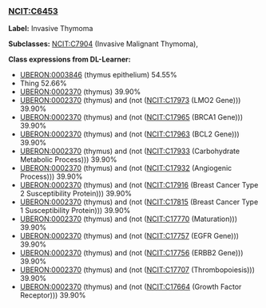 
### [NCIT:C6453](http://purl.obolibrary.org/obo/NCIT_C6453)
**Label:** Invasive Thymoma

**Subclasses:** [NCIT:C7904](http://purl.obolibrary.org/obo/NCIT_C7904) (Invasive Malignant Thymoma), 

**Class expressions from DL-Learner:**

- [UBERON:0003846](http://purl.obolibrary.org/obo/UBERON_0003846) (thymus epithelium) 54.55%
- Thing 52.66%
- [UBERON:0002370](http://purl.obolibrary.org/obo/UBERON_0002370) (thymus) 39.90%
- [UBERON:0002370](http://purl.obolibrary.org/obo/UBERON_0002370) (thymus) and (not ([NCIT:C17973](http://purl.obolibrary.org/obo/NCIT_C17973) (LMO2 Gene))) 39.90%
- [UBERON:0002370](http://purl.obolibrary.org/obo/UBERON_0002370) (thymus) and (not ([NCIT:C17965](http://purl.obolibrary.org/obo/NCIT_C17965) (BRCA1 Gene))) 39.90%
- [UBERON:0002370](http://purl.obolibrary.org/obo/UBERON_0002370) (thymus) and (not ([NCIT:C17963](http://purl.obolibrary.org/obo/NCIT_C17963) (BCL2 Gene))) 39.90%
- [UBERON:0002370](http://purl.obolibrary.org/obo/UBERON_0002370) (thymus) and (not ([NCIT:C17933](http://purl.obolibrary.org/obo/NCIT_C17933) (Carbohydrate Metabolic Process))) 39.90%
- [UBERON:0002370](http://purl.obolibrary.org/obo/UBERON_0002370) (thymus) and (not ([NCIT:C17932](http://purl.obolibrary.org/obo/NCIT_C17932) (Angiogenic Process))) 39.90%
- [UBERON:0002370](http://purl.obolibrary.org/obo/UBERON_0002370) (thymus) and (not ([NCIT:C17916](http://purl.obolibrary.org/obo/NCIT_C17916) (Breast Cancer Type 2 Susceptibility Protein))) 39.90%
- [UBERON:0002370](http://purl.obolibrary.org/obo/UBERON_0002370) (thymus) and (not ([NCIT:C17815](http://purl.obolibrary.org/obo/NCIT_C17815) (Breast Cancer Type 1 Susceptibility Protein))) 39.90%
- [UBERON:0002370](http://purl.obolibrary.org/obo/UBERON_0002370) (thymus) and (not ([NCIT:C17770](http://purl.obolibrary.org/obo/NCIT_C17770) (Maturation))) 39.90%
- [UBERON:0002370](http://purl.obolibrary.org/obo/UBERON_0002370) (thymus) and (not ([NCIT:C17757](http://purl.obolibrary.org/obo/NCIT_C17757) (EGFR Gene))) 39.90%
- [UBERON:0002370](http://purl.obolibrary.org/obo/UBERON_0002370) (thymus) and (not ([NCIT:C17756](http://purl.obolibrary.org/obo/NCIT_C17756) (ERBB2 Gene))) 39.90%
- [UBERON:0002370](http://purl.obolibrary.org/obo/UBERON_0002370) (thymus) and (not ([NCIT:C17707](http://purl.obolibrary.org/obo/NCIT_C17707) (Thrombopoiesis))) 39.90%
- [UBERON:0002370](http://purl.obolibrary.org/obo/UBERON_0002370) (thymus) and (not ([NCIT:C17664](http://purl.obolibrary.org/obo/NCIT_C17664) (Growth Factor Receptor))) 39.90%


